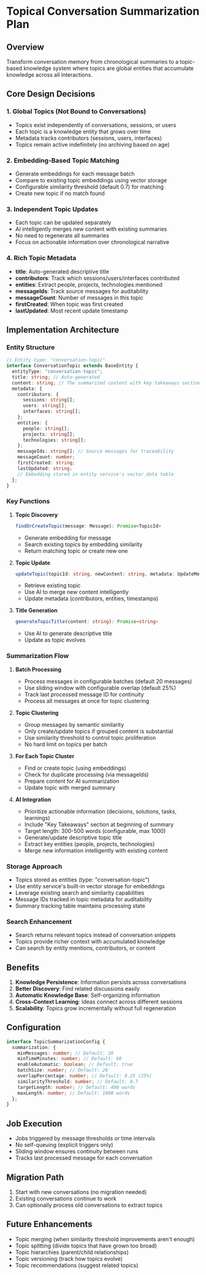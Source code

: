 # Topical Conversation Summarization Plan

## Overview

Transform conversation memory from chronological summaries to a topic-based knowledge system where topics are global entities that accumulate knowledge across all interactions.

## Core Design Decisions

### 1. Global Topics (Not Bound to Conversations)

- Topics exist independently of conversations, sessions, or users
- Each topic is a knowledge entity that grows over time
- Metadata tracks contributors (sessions, users, interfaces)
- Topics remain active indefinitely (no archiving based on age)

### 2. Embedding-Based Topic Matching

- Generate embeddings for each message batch
- Compare to existing topic embeddings using vector storage
- Configurable similarity threshold (default 0.7) for matching
- Create new topic if no match found

### 3. Independent Topic Updates

- Each topic can be updated separately
- AI intelligently merges new content with existing summaries
- No need to regenerate all summaries
- Focus on actionable information over chronological narrative

### 4. Rich Topic Metadata

- **title**: Auto-generated descriptive title
- **contributors**: Track which sessions/users/interfaces contributed
- **entities**: Extract people, projects, technologies mentioned
- **messageIds**: Track source messages for auditability
- **messageCount**: Number of messages in this topic
- **firstCreated**: When topic was first created
- **lastUpdated**: Most recent update timestamp

## Implementation Architecture

### Entity Structure

```typescript
// Entity type: "conversation-topic"
interface ConversationTopic extends BaseEntity {
  entityType: "conversation-topic";
  title: string; // Auto-generated
  content: string; // The summarized content with key takeaways section
  metadata: {
    contributors: {
      sessions: string[];
      users: string[];
      interfaces: string[];
    };
    entities: {
      people: string[];
      projects: string[];
      technologies: string[];
    };
    messageIds: string[]; // Source messages for traceability
    messageCount: number;
    firstCreated: string;
    lastUpdated: string;
    // Embedding stored in entity service's vector_data table
  };
}
```

### Key Functions

1. **Topic Discovery**

   ```typescript
   findOrCreateTopic(message: Message): Promise<TopicId>
   ```

   - Generate embedding for message
   - Search existing topics by embedding similarity
   - Return matching topic or create new one

2. **Topic Update**

   ```typescript
   updateTopic(topicId: string, newContent: string, metadata: UpdateMetadata): Promise<void>
   ```

   - Retrieve existing topic
   - Use AI to merge new content intelligently
   - Update metadata (contributors, entities, timestamps)

3. **Title Generation**

   ```typescript
   generateTopicTitle(content: string): Promise<string>
   ```

   - Use AI to generate descriptive title
   - Update as topic evolves

### Summarization Flow

1. **Batch Processing**
   - Process messages in configurable batches (default 20 messages)
   - Use sliding window with configurable overlap (default 25%)
   - Track last processed message ID for continuity
   - Process all messages at once for topic clustering

2. **Topic Clustering**
   - Group messages by semantic similarity
   - Only create/update topics if grouped content is substantial
   - Use similarity threshold to control topic proliferation
   - No hard limit on topics per batch

3. **For Each Topic Cluster**
   - Find or create topic (using embeddings)
   - Check for duplicate processing (via messageIds)
   - Prepare content for AI summarization
   - Update topic with merged summary

4. **AI Integration**
   - Prioritize actionable information (decisions, solutions, tasks, learnings)
   - Include "Key Takeaways" section at beginning of summary
   - Target length: 300-500 words (configurable, max 1000)
   - Generate/update descriptive topic title
   - Extract key entities (people, projects, technologies)
   - Merge new information intelligently with existing content

### Storage Approach

- Topics stored as entities (type: "conversation-topic")
- Use entity service's built-in vector storage for embeddings
- Leverage existing search and similarity capabilities
- Message IDs tracked in topic metadata for auditability
- Summary tracking table maintains processing state

### Search Enhancement

- Search returns relevant topics instead of conversation snippets
- Topics provide richer context with accumulated knowledge
- Can search by entity mentions, contributors, or content

## Benefits

1. **Knowledge Persistence**: Information persists across conversations
2. **Better Discovery**: Find related discussions easily
3. **Automatic Knowledge Base**: Self-organizing information
4. **Cross-Context Learning**: Ideas connect across different sessions
5. **Scalability**: Topics grow incrementally without full regeneration

## Configuration

```typescript
interface TopicSummarizationConfig {
  summarization: {
    minMessages: number; // Default: 20
    minTimeMinutes: number; // Default: 60
    enableAutomatic: boolean; // Default: true
    batchSize: number; // Default: 20
    overlapPercentage: number; // Default: 0.25 (25%)
    similarityThreshold: number; // Default: 0.7
    targetLength: number; // Default: 400 words
    maxLength: number; // Default: 1000 words
  };
}
```

## Job Execution

- Jobs triggered by message thresholds or time intervals
- No self-queuing (explicit triggers only)
- Sliding window ensures continuity between runs
- Tracks last processed message for each conversation

## Migration Path

1. Start with new conversations (no migration needed)
2. Existing conversations continue to work
3. Can optionally process old conversations to extract topics

## Future Enhancements

- Topic merging (when similarity threshold improvements aren't enough)
- Topic splitting (divide topics that have grown too broad)
- Topic hierarchies (parent/child relationships)
- Topic versioning (track how topics evolve)
- Topic recommendations (suggest related topics)
